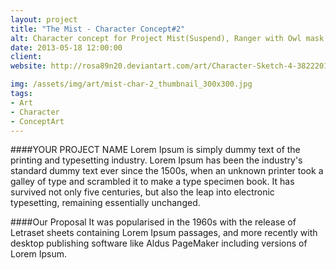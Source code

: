 ```yaml
---
layout: project
title: "The Mist - Character Concept#2"
alt: Character concept for Project Mist(Suspend), Ranger with Owl mask
date: 2013-05-18 12:00:00
client: 
website: http://rosa89n20.deviantart.com/art/Character-Sketch-4-382220176

img: /assets/img/art/mist-char-2_thumbnail_300x300.jpg
tags:
- Art
- Character
- ConceptArt
---
```

####YOUR PROJECT NAME
Lorem Ipsum is simply dummy text of the printing and typesetting industry. Lorem Ipsum has been the industry's standard dummy text ever since the 1500s, when an unknown printer took a galley of type and scrambled it to make a type specimen book. It has survived not only five centuries, but also the leap into electronic typesetting, remaining essentially unchanged.

####Our Proposal
It was popularised in the 1960s with the release of Letraset sheets containing Lorem Ipsum passages, and more recently with desktop publishing software like Aldus PageMaker including versions of Lorem Ipsum.

